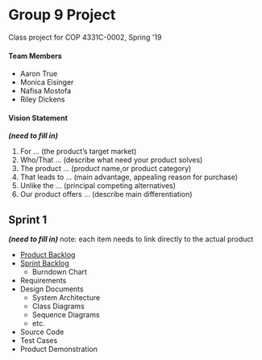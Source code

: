 # Group 9 Project
Class project for COP 4331C-0002, Spring '19

#### Team Members
- Aaron True
- Monica Eisinger
- Nafisa Mostofa
- Riley Dickens


#### Vision Statement
**_(need to fill in)_**
1. For ... (the product’s target market)
2. Who/That ... (describe what need your product solves)
3. The product ... (product name,or product category)
4. That leads to ... (main advantage, appealing reason for purchase)
5. Unlike the ... (principal competing alternatives)
6. Our product offers ... (describe main differentiation)

## Sprint 1
**_(need to fill in)_**
note: each item needs to link directly to the actual product

- [Product Backlog](https://github.com/monica-eisinger/Group9Project/blob/master/sprint1/product_backlog.md)
- [Sprint Backlog](https://docs.google.com/spreadsheets/d/1rNBva1ee07ogFZpcWI9iJyN0wHSwmDBkN0dmzKAA6IU/edit?usp=sharing)
  - Burndown Chart
- Requirements
- Design Documents
  - System Architecture
  - Class Diagrams
  - Sequence Diagrams
  - etc.
- Source Code
- Test Cases
- Product Demonstration
